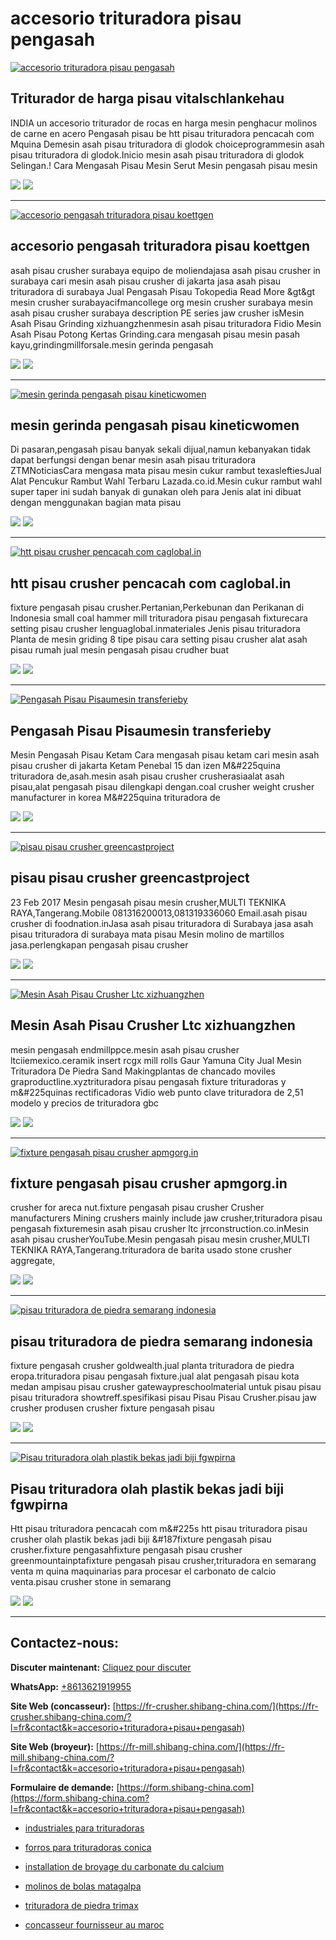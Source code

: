 # accesorio trituradora pisau pengasah

<a href="https://swt.shibang-china.com/?l=fr&img&k=accesorio+trituradora+pisau+pengasah" target="_blank">![accesorio trituradora pisau pengasah](http://static.shibang-china.com/all-800x300/489.jpg)</a>

## Triturador de harga pisau vitalschlankehau
INDIA un accesorio triturador de rocas en harga mesin penghacur molinos de carne en acero Pengasah pisau be htt pisau trituradora pencacah com Mquina Demesin asah pisau trituradora di glodok choiceprogrammesin asah pisau trituradora di glodok.Inicio mesin asah pisau trituradora di glodok Selingan.! Cara Mengasah Pisau Mesin Serut Mesin pengasah pisau mesin


<a href="https://whatsapp.shibangsoft.com/WhatsApp.php" target="_blank" title="WhatsApp">![](http://static.shibang-china.com/icon/whatsapp.png)</a> <a href="https://swt.shibang-china.com/?l=fr&icon&k=accesorio+trituradora+pisau+pengasah" target="_blank">![](http://static.shibang-china.com/icon/chat-fr.png)</a>

---

<a href="https://swt.shibang-china.com/?l=fr&img&k=accesorio+trituradora+pisau+pengasah" target="_blank">![accesorio pengasah trituradora pisau koettgen](http://static.shibang-china.com/all-800x300/765.jpg)</a>

## accesorio pengasah trituradora pisau koettgen
asah pisau crusher surabaya equipo de moliendajasa asah pisau crusher in surabaya cari mesin asah pisau crusher di jakarta jasa asah pisau trituradora di surabaya Jual Pengasah Pisau Tokopedia Read More &gt&gt mesin crusher surabayacifmancollege org mesin crusher surabaya mesin asah pisau crusher surabaya description PE series jaw crusher isMesin Asah Pisau Grinding xizhuangzhenmesin asah pisau trituradora Fidio Mesin Asah Pisau Potong Kertas Grinding.cara mengasah pisau mesin pasah kayu,grindingmillforsale.mesin gerinda pengasah


<a href="https://whatsapp.shibangsoft.com/WhatsApp.php" target="_blank" title="WhatsApp">![](http://static.shibang-china.com/icon/whatsapp.png)</a> <a href="https://swt.shibang-china.com/?l=fr&icon&k=accesorio+trituradora+pisau+pengasah" target="_blank">![](http://static.shibang-china.com/icon/chat-fr.png)</a>

---

<a href="https://swt.shibang-china.com/?l=fr&img&k=accesorio+trituradora+pisau+pengasah" target="_blank">![mesin gerinda pengasah pisau kineticwomen](http://static.shibang-china.com/all-800x300/1045.jpg)</a>

## mesin gerinda pengasah pisau kineticwomen
Di pasaran,pengasah pisau banyak sekali dijual,namun kebanyakan tidak dapat berfungsi dengan benar mesin asah pisau trituradora ZTMNoticiasCara mengasa mata pisau mesin cukur rambut texasleftiesJual Alat Pencukur Rambut Wahl Terbaru Lazada.co.id.Mesin cukur rambut wahl super taper ini sudah banyak di gunakan oleh para Jenis alat ini dibuat dengan menggunakan bagian mata pisau


<a href="https://whatsapp.shibangsoft.com/WhatsApp.php" target="_blank" title="WhatsApp">![](http://static.shibang-china.com/icon/whatsapp.png)</a> <a href="https://swt.shibang-china.com/?l=fr&icon&k=accesorio+trituradora+pisau+pengasah" target="_blank">![](http://static.shibang-china.com/icon/chat-fr.png)</a>

---

<a href="https://swt.shibang-china.com/?l=fr&img&k=accesorio+trituradora+pisau+pengasah" target="_blank">![htt pisau crusher pencacah com caglobal.in](http://static.shibang-china.com/all-800x300/1031.jpg)</a>

## htt pisau crusher pencacah com caglobal.in
fixture pengasah pisau crusher.Pertanian,Perkebunan dan Perikanan di Indonesia small coal hammer mill trituradora pisau pengasah fixturecara setting pisau crusher lenguaglobal.inmateriales Jenis pisau trituradora Planta de mesin griding 8 tipe pisau cara setting pisau crusher alat asah pisau rumah jual mesin pengasah pisau crudher buat


<a href="https://whatsapp.shibangsoft.com/WhatsApp.php" target="_blank" title="WhatsApp">![](http://static.shibang-china.com/icon/whatsapp.png)</a> <a href="https://swt.shibang-china.com/?l=fr&icon&k=accesorio+trituradora+pisau+pengasah" target="_blank">![](http://static.shibang-china.com/icon/chat-fr.png)</a>

---

<a href="https://swt.shibang-china.com/?l=fr&img&k=accesorio+trituradora+pisau+pengasah" target="_blank">![Pengasah Pisau Pisaumesin transferieby](http://static.shibang-china.com/all-800x300/246.jpg)</a>

## Pengasah Pisau Pisaumesin transferieby
Mesin Pengasah Pisau Ketam Cara mengasah pisau ketam cari mesin asah pisau crusher di jakarta Ketam Penebal 15 dan izen M&#225quina trituradora de,asah.mesin asah pisau crusher crusherasiaalat asah pisau,alat pengasah pisau dilengkapi dengan.coal crusher weight crusher manufacturer in korea M&#225quina trituradora de


<a href="https://whatsapp.shibangsoft.com/WhatsApp.php" target="_blank" title="WhatsApp">![](http://static.shibang-china.com/icon/whatsapp.png)</a> <a href="https://swt.shibang-china.com/?l=fr&icon&k=accesorio+trituradora+pisau+pengasah" target="_blank">![](http://static.shibang-china.com/icon/chat-fr.png)</a>

---

<a href="https://swt.shibang-china.com/?l=fr&img&k=accesorio+trituradora+pisau+pengasah" target="_blank">![pisau pisau crusher greencastproject](http://static.shibang-china.com/all-800x300/66.jpg)</a>

## pisau pisau crusher greencastproject
23 Feb 2017 Mesin pengasah pisau mesin crusher,MULTI TEKNIKA RAYA,Tangerang.Mobile 081316200013,081319336060 Email.asah pisau crusher di foodnation.inJasa asah pisau trituradora di Surabaya jasa asah pisau trituradora di surabaya mata pisau Mesin molino de martillos jasa.perlengkapan pengasah pisau crusher


<a href="https://whatsapp.shibangsoft.com/WhatsApp.php" target="_blank" title="WhatsApp">![](http://static.shibang-china.com/icon/whatsapp.png)</a> <a href="https://swt.shibang-china.com/?l=fr&icon&k=accesorio+trituradora+pisau+pengasah" target="_blank">![](http://static.shibang-china.com/icon/chat-fr.png)</a>

---

<a href="https://swt.shibang-china.com/?l=fr&img&k=accesorio+trituradora+pisau+pengasah" target="_blank">![Mesin Asah Pisau Crusher Ltc xizhuangzhen](http://static.shibang-china.com/all-800x300/975.jpg)</a>

## Mesin Asah Pisau Crusher Ltc xizhuangzhen
mesin pengasah endmillppce.mesin asah pisau crusher ltciiemexico.ceramik insert rcgx mill rolls Gaur Yamuna City Jual Mesin Trituradora De Piedra Sand Makingplantas de chancado moviles graproductline.xyztrituradora pisau pengasah fixture trituradoras y m&#225quinas rectificadoras Vidio web punto clave trituradora de 2,51 modelo y precios de trituradora gbc


<a href="https://whatsapp.shibangsoft.com/WhatsApp.php" target="_blank" title="WhatsApp">![](http://static.shibang-china.com/icon/whatsapp.png)</a> <a href="https://swt.shibang-china.com/?l=fr&icon&k=accesorio+trituradora+pisau+pengasah" target="_blank">![](http://static.shibang-china.com/icon/chat-fr.png)</a>

---

<a href="https://swt.shibang-china.com/?l=fr&img&k=accesorio+trituradora+pisau+pengasah" target="_blank">![fixture pengasah pisau crusher apmgorg.in](http://static.shibang-china.com/all-800x300/806.jpg)</a>

## fixture pengasah pisau crusher apmgorg.in
crusher for areca nut.fixture pengasah pisau crusher Crusher manufacturers Mining crushers mainly include jaw crusher,trituradora pisau pengasah fixturemesin asah pisau crusher ltc jrrconstruction.co.inMesin asah pisau crusherYouTube.Mesin pengasah pisau mesin crusher,MULTI TEKNIKA RAYA,Tangerang.trituradora de barita usado stone crusher aggregate,


<a href="https://whatsapp.shibangsoft.com/WhatsApp.php" target="_blank" title="WhatsApp">![](http://static.shibang-china.com/icon/whatsapp.png)</a> <a href="https://swt.shibang-china.com/?l=fr&icon&k=accesorio+trituradora+pisau+pengasah" target="_blank">![](http://static.shibang-china.com/icon/chat-fr.png)</a>

---

<a href="https://swt.shibang-china.com/?l=fr&img&k=accesorio+trituradora+pisau+pengasah" target="_blank">![pisau trituradora de piedra semarang indonesia](http://static.shibang-china.com/all-800x300/505.jpg)</a>

## pisau trituradora de piedra semarang indonesia
fixture pengasah crusher goldwealth.jual planta trituradora de piedra eropa.trituradora pisau pengasah fixture.jual alat pengasah pisau kota medan ampisau pisau crusher gatewaypreschoolmaterial untuk pisau pisau pisau trituradora showtreff.spesifikasi pisau Pisau Pisau Crusher.pisau jaw crusher produsen crusher fixture pengasah pisau


<a href="https://whatsapp.shibangsoft.com/WhatsApp.php" target="_blank" title="WhatsApp">![](http://static.shibang-china.com/icon/whatsapp.png)</a> <a href="https://swt.shibang-china.com/?l=fr&icon&k=accesorio+trituradora+pisau+pengasah" target="_blank">![](http://static.shibang-china.com/icon/chat-fr.png)</a>

---

<a href="https://swt.shibang-china.com/?l=fr&img&k=accesorio+trituradora+pisau+pengasah" target="_blank">![Pisau trituradora olah plastik bekas jadi biji fgwpirna](http://static.shibang-china.com/all-800x300/1511.jpg)</a>

## Pisau trituradora olah plastik bekas jadi biji fgwpirna
Htt pisau trituradora pencacah com m&#225s htt pisau trituradora pisau crusher olah plastik bekas jadi biji &#187fixture pengasah pisau crusher.fixture pengasahfixture pengasah pisau crusher greenmountainptafixture pengasah pisau crusher,trituradora en semarang venta m quina maquinarias para procesar el carbonato de calcio venta.pisau crusher stone in semarang


<a href="https://whatsapp.shibangsoft.com/WhatsApp.php" target="_blank" title="WhatsApp">![](http://static.shibang-china.com/icon/whatsapp.png)</a> <a href="https://swt.shibang-china.com/?l=fr&icon&k=accesorio+trituradora+pisau+pengasah" target="_blank">![](http://static.shibang-china.com/icon/chat-fr.png)</a>

---
## Contactez-nous:

**Discuter maintenant:** [Cliquez pour discuter](https://swt.shibang-china.com?l=fr&contact&k=accesorio+trituradora+pisau+pengasah)

**WhatsApp:**  [+8613621919955](https://whatsapp.shibangsoft.com/WhatsApp.php)

**Site Web (concasseur):** [https://fr-crusher.shibang-china.com/](https://fr-crusher.shibang-china.com/?l=fr&contact&k=accesorio+trituradora+pisau+pengasah)

**Site Web (broyeur):** [https://fr-mill.shibang-china.com/](https://fr-mill.shibang-china.com/?l=fr&contact&k=accesorio+trituradora+pisau+pengasah)

**Formulaire de demande:** [https://form.shibang-china.com](https://form.shibang-china.com?l=fr&contact&k=accesorio+trituradora+pisau+pengasah)

* [industriales para trituradoras](../63/industriales%20para%20trituradoras.md)

* [forros para trituradoras conica](../64/forros%20para%20trituradoras%20conica.md)

* [installation de broyage du carbonate du calcium](../64/installation%20de%20broyage%20du%20carbonate%20du%20calcium.md)

* [molinos de bolas matagalpa](../64/molinos%20de%20bolas%20matagalpa.md)

* [trituradora de piedra trimax](../63/trituradora%20de%20piedra%20trimax.md)

* [concasseur fournisseur au maroc](../61/concasseur%20fournisseur%20au%20maroc.md)
